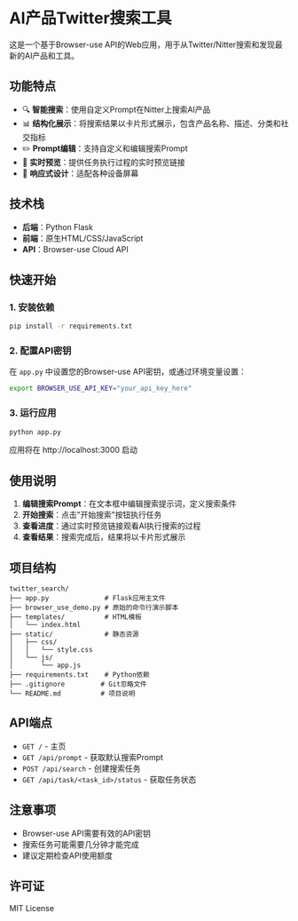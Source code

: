 # AI产品Twitter搜索工具

这是一个基于Browser-use API的Web应用，用于从Twitter/Nitter搜索和发现最新的AI产品和工具。

## 功能特点

- 🔍 **智能搜索**：使用自定义Prompt在Nitter上搜索AI产品
- 📊 **结构化展示**：将搜索结果以卡片形式展示，包含产品名称、描述、分类和社交指标
- ✏️ **Prompt编辑**：支持自定义和编辑搜索Prompt
- 🔗 **实时预览**：提供任务执行过程的实时预览链接
- 📱 **响应式设计**：适配各种设备屏幕

## 技术栈

- **后端**：Python Flask
- **前端**：原生HTML/CSS/JavaScript
- **API**：Browser-use Cloud API

## 快速开始

### 1. 安装依赖

```bash
pip install -r requirements.txt
```

### 2. 配置API密钥

在 `app.py` 中设置您的Browser-use API密钥，或通过环境变量设置：

```bash
export BROWSER_USE_API_KEY="your_api_key_here"
```

### 3. 运行应用

```bash
python app.py
```

应用将在 http://localhost:3000 启动

## 使用说明

1. **编辑搜索Prompt**：在文本框中编辑搜索提示词，定义搜索条件
2. **开始搜索**：点击"开始搜索"按钮执行任务
3. **查看进度**：通过实时预览链接观看AI执行搜索的过程
4. **查看结果**：搜索完成后，结果将以卡片形式展示

## 项目结构

```
twitter_search/
├── app.py              # Flask应用主文件
├── browser_use_demo.py # 原始的命令行演示脚本
├── templates/          # HTML模板
│   └── index.html
├── static/             # 静态资源
│   ├── css/
│   │   └── style.css
│   └── js/
│       └── app.js
├── requirements.txt    # Python依赖
├── .gitignore         # Git忽略文件
└── README.md          # 项目说明
```

## API端点

- `GET /` - 主页
- `GET /api/prompt` - 获取默认搜索Prompt
- `POST /api/search` - 创建搜索任务
- `GET /api/task/<task_id>/status` - 获取任务状态

## 注意事项

- Browser-use API需要有效的API密钥
- 搜索任务可能需要几分钟才能完成
- 建议定期检查API使用额度

## 许可证

MIT License 